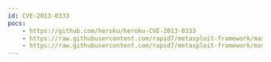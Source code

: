 ```yaml
---
id: CVE-2013-0333
pocs:
    - https://github.com/heroku/heroku-CVE-2013-0333
    - https://raw.githubusercontent.com/rapid7/metasploit-framework/master/modules/auxiliary/scanner/http/rails_json_yaml_scanner.rb
    - https://raw.githubusercontent.com/rapid7/metasploit-framework/master/modules/exploits/multi/http/rails_json_yaml_code_exec.rb
---
```

